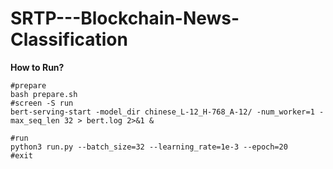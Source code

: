 # SRTP---Blockchain-News-Classification

**How to Run?**
```
#prepare
bash prepare.sh
#screen -S run
bert-serving-start -model_dir chinese_L-12_H-768_A-12/ -num_worker=1 -max_seq_len 32 > bert.log 2>&1 &

#run
python3 run.py --batch_size=32 --learning_rate=1e-3 --epoch=20
#exit
```
